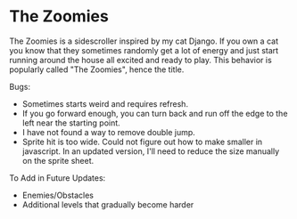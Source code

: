 # The Zoomies

The Zoomies is a sidescroller inspired by my cat Django. If you own a cat you know that they sometimes randomly get a lot of energy and just start running around the house all excited and ready to play. This behavior is popularly called "The Zoomies", hence the title.

Bugs:
- Sometimes starts weird and requires refresh.
- If you go forward enough, you can turn back and run off the edge to the left near the starting point.
- I have not found a way to remove double jump.
- Sprite hit is too wide. Could not figure out how to make smaller in javascript. In an updated version, I'll need to reduce the size manually on the sprite sheet.


To Add in Future Updates:
- Enemies/Obstacles
- Additional levels that gradually become harder